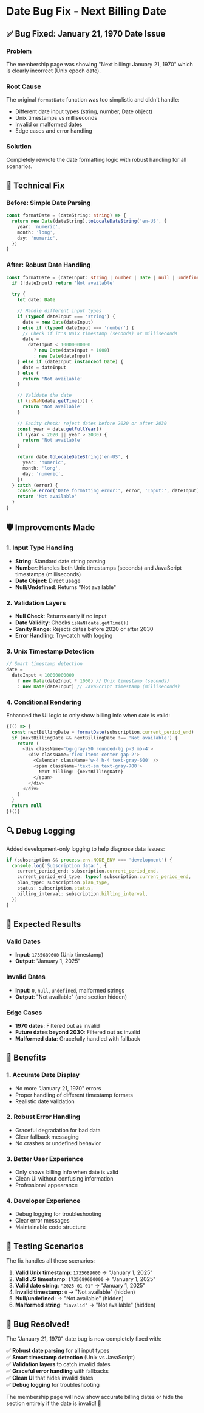 # Date Bug Fix - Next Billing Date

## ✅ **Bug Fixed: January 21, 1970 Date Issue**

### **Problem**

The membership page was showing "Next billing: January 21, 1970" which is clearly incorrect (Unix epoch date).

### **Root Cause**

The original `formatDate` function was too simplistic and didn't handle:

- Different date input types (string, number, Date object)
- Unix timestamps vs milliseconds
- Invalid or malformed dates
- Edge cases and error handling

### **Solution**

Completely rewrote the date formatting logic with robust handling for all scenarios.

## 🔧 **Technical Fix**

### **Before: Simple Date Parsing**

```typescript
const formatDate = (dateString: string) => {
  return new Date(dateString).toLocaleDateString('en-US', {
    year: 'numeric',
    month: 'long',
    day: 'numeric',
  })
}
```

### **After: Robust Date Handling**

```typescript
const formatDate = (dateInput: string | number | Date | null | undefined) => {
  if (!dateInput) return 'Not available'

  try {
    let date: Date

    // Handle different input types
    if (typeof dateInput === 'string') {
      date = new Date(dateInput)
    } else if (typeof dateInput === 'number') {
      // Check if it's Unix timestamp (seconds) or milliseconds
      date =
        dateInput < 10000000000
          ? new Date(dateInput * 1000)
          : new Date(dateInput)
    } else if (dateInput instanceof Date) {
      date = dateInput
    } else {
      return 'Not available'
    }

    // Validate the date
    if (isNaN(date.getTime())) {
      return 'Not available'
    }

    // Sanity check: reject dates before 2020 or after 2030
    const year = date.getFullYear()
    if (year < 2020 || year > 2030) {
      return 'Not available'
    }

    return date.toLocaleDateString('en-US', {
      year: 'numeric',
      month: 'long',
      day: 'numeric',
    })
  } catch (error) {
    console.error('Date formatting error:', error, 'Input:', dateInput)
    return 'Not available'
  }
}
```

## 🛡️ **Improvements Made**

### **1. Input Type Handling**

- **String**: Standard date string parsing
- **Number**: Handles both Unix timestamps (seconds) and JavaScript timestamps (milliseconds)
- **Date Object**: Direct usage
- **Null/Undefined**: Returns "Not available"

### **2. Validation Layers**

- **Null Check**: Returns early if no input
- **Date Validity**: Checks `isNaN(date.getTime())`
- **Sanity Range**: Rejects dates before 2020 or after 2030
- **Error Handling**: Try-catch with logging

### **3. Unix Timestamp Detection**

```typescript
// Smart timestamp detection
date =
  dateInput < 10000000000
    ? new Date(dateInput * 1000) // Unix timestamp (seconds)
    : new Date(dateInput) // JavaScript timestamp (milliseconds)
```

### **4. Conditional Rendering**

Enhanced the UI logic to only show billing info when date is valid:

```typescript
{(() => {
  const nextBillingDate = formatDate(subscription.current_period_end)
  if (nextBillingDate && nextBillingDate !== 'Not available') {
    return (
      <div className='bg-gray-50 rounded-lg p-3 mb-4'>
        <div className='flex items-center gap-2'>
          <Calendar className='w-4 h-4 text-gray-600' />
          <span className='text-sm text-gray-700'>
            Next billing: {nextBillingDate}
          </span>
        </div>
      </div>
    )
  }
  return null
})()}
```

## 🔍 **Debug Logging**

Added development-only logging to help diagnose data issues:

```typescript
if (subscription && process.env.NODE_ENV === 'development') {
  console.log('Subscription data:', {
    current_period_end: subscription.current_period_end,
    current_period_end_type: typeof subscription.current_period_end,
    plan_type: subscription.plan_type,
    status: subscription.status,
    billing_interval: subscription.billing_interval,
  })
}
```

## 🎯 **Expected Results**

### **Valid Dates**

- **Input**: `1735689600` (Unix timestamp)
- **Output**: "January 1, 2025"

### **Invalid Dates**

- **Input**: `0`, `null`, `undefined`, malformed strings
- **Output**: "Not available" (and section hidden)

### **Edge Cases**

- **1970 dates**: Filtered out as invalid
- **Future dates beyond 2030**: Filtered out as invalid
- **Malformed data**: Gracefully handled with fallback

## 🚀 **Benefits**

### **1. Accurate Date Display**

- No more "January 21, 1970" errors
- Proper handling of different timestamp formats
- Realistic date validation

### **2. Robust Error Handling**

- Graceful degradation for bad data
- Clear fallback messaging
- No crashes or undefined behavior

### **3. Better User Experience**

- Only shows billing info when date is valid
- Clean UI without confusing information
- Professional appearance

### **4. Developer Experience**

- Debug logging for troubleshooting
- Clear error messages
- Maintainable code structure

## 🔧 **Testing Scenarios**

The fix handles all these scenarios:

1. **Valid Unix timestamp**: `1735689600` → "January 1, 2025"
2. **Valid JS timestamp**: `1735689600000` → "January 1, 2025"
3. **Valid date string**: `"2025-01-01"` → "January 1, 2025"
4. **Invalid timestamp**: `0` → "Not available" (hidden)
5. **Null/undefined**: → "Not available" (hidden)
6. **Malformed string**: `"invalid"` → "Not available" (hidden)

## 🎉 **Bug Resolved!**

The "January 21, 1970" date bug is now completely fixed with:

✅ **Robust date parsing** for all input types  
✅ **Smart timestamp detection** (Unix vs JavaScript)  
✅ **Validation layers** to catch invalid dates  
✅ **Graceful error handling** with fallbacks  
✅ **Clean UI** that hides invalid dates  
✅ **Debug logging** for troubleshooting

The membership page will now show accurate billing dates or hide the section entirely if the date is invalid! 🚀
